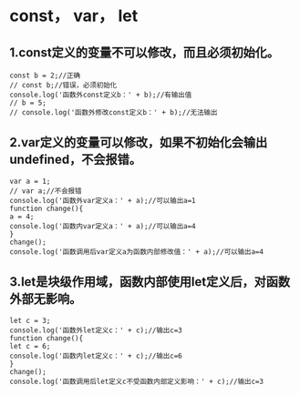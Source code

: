 # const， var， let
## 1.const定义的变量不可以修改，而且必须初始化。
 ```
 const b = 2;//正确
 // const b;//错误，必须初始化 
 console.log('函数外const定义b：' + b);//有输出值
 // b = 5;
 // console.log('函数外修改const定义b：' + b);//无法输出 
 ```
 ## 2.var定义的变量可以修改，如果不初始化会输出undefined，不会报错。
 ```
 var a = 1;
// var a;//不会报错
console.log('函数外var定义a：' + a);//可以输出a=1
function change(){
a = 4;
console.log('函数内var定义a：' + a);//可以输出a=4
} 
change();
console.log('函数调用后var定义a为函数内部修改值：' + a);//可以输出a=4
 ```
 ## 3.let是块级作用域，函数内部使用let定义后，对函数外部无影响。
 ```
 let c = 3;
console.log('函数外let定义c：' + c);//输出c=3
function change(){
let c = 6;
console.log('函数内let定义c：' + c);//输出c=6
} 
change();
console.log('函数调用后let定义c不受函数内部定义影响：' + c);//输出c=3
 ```

